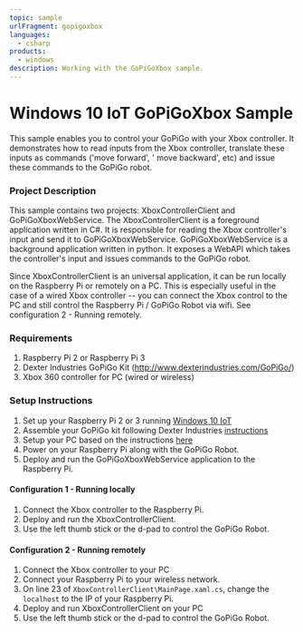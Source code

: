 ```yaml
---
topic: sample
urlFragment: gopigoxbox
languages:
  - csharp
products:
  - windows
description: Working with the GoPiGoXbox sample.
---
```


# Windows 10 IoT GoPiGoXbox Sample

This sample enables you to control your GoPiGo with your Xbox controller.  It demonstrates how to read inputs from the Xbox controller, translate these inputs as commands ('move forward',  ' move backward', etc) and issue these commands to the GoPiGo robot.


### Project Description

This sample contains two projects: XboxControllerClient and GoPiGoXboxWebService.  The XboxControllerClient is a foreground application written in C#.  It is responsible for reading the Xbox controller's input and send it to GoPiGoXboxWebService.  GoPiGoXboxWebService is a background application written in python.  It exposes a WebAPI which takes the controller's input and issues commands to the GoPiGo robot.

Since XboxControllerClient is an universal application, it can be run locally on the Raspberry Pi or remotely on a PC.  This is especially useful in the case of a wired Xbox controller -- you can connect the Xbox control to the PC and still control the Raspberry Pi / GoPiGo Robot via wifi.  See configuration 2 - Running remotely.

### Requirements

1. Raspberry Pi 2 or Raspberry Pi 3
2. Dexter Industries GoPiGo Kit (http://www.dexterindustries.com/GoPiGo/)
3. Xbox 360 controller for PC (wired or wireless)

### Setup Instructions
1. Set up your Raspberry Pi 2 or 3 running [Windows 10 IoT](https://developer.microsoft.com/en-us/windows/iot/getstarted)
2. Assemble your GoPiGo kit following Dexter Industries [instructions](http://www.dexterindustries.com/GoPiGo/getting-started-with-your-gopigo-raspberry-pi-robot-kit-2/1-assemble-the-gopigo-2/assemble-gopigo-raspberry-pi-robot/1-assemble-the-gopigo2/)
3. Setup your PC based on the instructions [here](https://developer.microsoft.com/en-us/windows/iot/win10/samples/python)
4. Power on your Raspberry Pi along with the GoPiGo Robot.  
5. Deploy and run the GoPiGoXboxWebService application to the Raspberry Pi.


#### Configuration 1 - Running locally

1. Connect the Xbox controller to the Raspberry Pi.
2. Deploy and run the XboxControllerClient.
3. Use the left thumb stick or the d-pad to control the GoPiGo Robot.

#### Configuration 2 - Running remotely

1. Connect the Xbox controller to your PC
2. Connect your Raspberry Pi to your wireless network.
3. On line 23 of `XboxControllerClient\MainPage.xaml.cs`, change the `localhost` to the IP of your Raspberry Pi.
3. Deploy and run XboxControllerClient on your PC
4. Use the left thumb stick or the d-pad to control the GoPiGo Robot.
